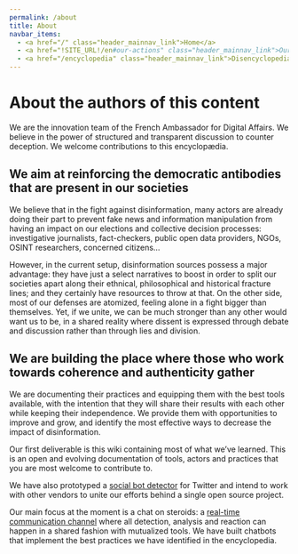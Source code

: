 ```yaml
---
permalink: /about
title: About
navbar_items:
  - <a href="/" class="header_mainnav_link">Home</a>
  - <a href="!SITE_URL!/en#our-actions" class="header_mainnav_link">Our actions</a>
  - <a href="/encyclopedia" class="header_mainnav_link">Disencyclopedia</a>
---
```


# About the authors of this content

We are the innovation team of the French Ambassador for Digital Affairs. We believe in the power of structured and transparent discussion to counter deception. We welcome contributions to this encyclopædia.

## We aim at reinforcing the democratic antibodies that are present in our societies

We believe that in the fight against disinformation, many actors are already doing their part to prevent fake news and information manipulation from having an impact on our elections and collective decision processes: investigative journalists, fact-checkers, public open data providers, NGOs, OSINT researchers, concerned citizens…

However, in the current setup, disinformation sources possess a major advantage: they have just a select narratives to boost in order to split our societies apart along their ethnical, philosophical and historical fracture lines; and they certainly have resources to throw at that. On the other side, most of our defenses are atomized, feeling alone in a fight bigger than themselves. Yet, if we unite, we can be much stronger than any other would want us to be, in a shared reality where dissent is expressed through debate and discussion rather than through lies and division.

## We are building the place where those who work towards coherence and authenticity gather

We are documenting their practices and equipping them with the best tools available, with the intention that they will share their results with each other while keeping their independence. We provide them with opportunities to improve and grow, and identify the most effective ways to decrease the impact of disinformation.

Our first deliverable is this wiki containing most of what we’ve learned. This is an open and evolving documentation of tools, actors and practices that you are most welcome to contribute to.

We have also prototyped a [social bot detector](http://sismo.quaidorsay.fr) for Twitter and intend to work with other vendors to unite our efforts behind a single open source project.

Our main focus at the moment is a chat on steroids: a [real-time communication channel](/collaborate) where all detection, analysis and reaction can happen in a shared fashion with mutualized tools. We have built chatbots that implement the best practices we have identified in the encyclopedia.
